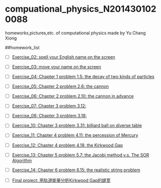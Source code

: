 # compuational_physics_N2014301020088
homeworks,pictures,etc. of computational physics made by Yu Chang Xiong

##homework_list

- [ ] [Exercise_02:
spell your English name on the screen](https://www.zybuluo.com/RobertYulius/note/498106)

- [ ] [Exercise_03:
move your name on the screen](https://www.zybuluo.com/RobertYulius/note/498113)

- [ ] [Exercise_04:
Chapter 1 problem 1.5:
the decay of two kinds of particles](https://www.zybuluo.com/RobertYulius/note/498120)

- [ ] [Exercise_05:
Chapter 2 problem 2.6:
the cannon](https://www.zybuluo.com/RobertYulius/note/498130)

- [ ] [Exercise_06:
Chapter 2 problem 2.10:
the cannon in advance](https://www.zybuluo.com/RobertYulius/note/498135)

- [ ] [Exercise_07:
Chapter 3 problem 3.12:
](https://www.zybuluo.com/RobertYulius/note/498137)

- [ ] [Exercise_08:
Chapter 3 problem 3.18:
](https://www.zybuluo.com/RobertYulius/note/498140)

- [ ] [Exercise_10:
Chapter 3 problem 3.31:
billiard ball on diverse table](https://www.zybuluo.com/RobertYulius/note/498142)

- [ ] [Exercise_11:
Chapter 4 problem 4.11:
the percession of Mercury](https://www.zybuluo.com/RobertYulius/note/498144)

- [ ] [Exercise_12:
Chapter 4 problem 4.18:
the Kirkwood Gap](https://www.zybuluo.com/mdeditor#498185)

- [ ] [Exercise_13:
Chapter 5 problem 5.7:
the Jacobi method v.s. The SOR Algorithm](https://www.zybuluo.com/RobertYulius/note/498187)

- [ ] [Exercise_14:
Chapter 6 problem 6.15:
the realistic string problem](https://www.zybuluo.com/mdeditor#498190)

- [ ] [Final project:
用轨道能量分析Kirkwood Gap的缝宽](https://www.zybuluo.com/RobertYulius/note/498191)
